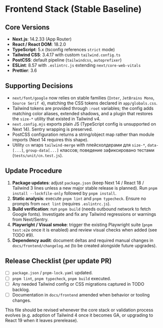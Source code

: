 # Frontend Stack (Stable Baseline)

## Core Versions
- **Next.js**: 14.2.33 (App Router)
- **React / React DOM**: 18.2.0
- **TypeScript**: 5.x (tsconfig references `strict` mode)
- **Tailwind CSS**: 3.4.17 with custom `tailwind.config.ts`
- **PostCSS**: default pipeline (`tailwindcss`, `autoprefixer`)
- **ESLint**: 8.57 with `.eslintrc.js` extending `next/core-web-vitals`
- **Prettier**: 3.6

## Supporting Decisions
- `next/font/google` now relies on stable families (`Inter`, `JetBrains Mono`, `Source Serif 4`), matching the CSS tokens declared in `app/globals.css`.
- Tailwind tokens are provided through `:root` variables; the config adds matching color aliases, extended shadows, and a plugin that restores the `size-*` utility that existed in Tailwind v4.
- `next.config.mjs` exports plain JS (TypeScript config is unsupported on Next 14). Sentry wrapping is preserved.
- PostCSS configuration returns a string/object map rather than module imports (Next 14 requires this shape).
- Utility `cn` wraps `tailwind-merge` with плейсхолдерами для `size-*`, `data-[...]`, `group-data[...]` классов; поведение зафиксировано тестами (`tests/unit/cn.test.js`).

## Update Procedure
1. **Package updates**: adjust `package.json` (keep Next 14 / React 18 / Tailwind 3 lines unless a new major stable release is planned). Run `pnpm install --lockfile-only` followed by `pnpm install`.
2. **Static analysis**: execute `pnpm lint` and `pnpm typecheck`. Ensure no prompts from `next lint` (requires `.eslintrc.js`).
3. **Build verification**: run `pnpm build` (needs outbound network to fetch Google fonts). Investigate and fix any Tailwind regressions or warnings from Next/Sentry.
4. **Playwright / Visual smoke**: trigger the existing Playwright suite (`pnpm test:e2e` once it is enabled) and review visual checks when added (see TODO #9).
5. **Dependency audit**: document deltas and required manual changes in `docs/frontend/changelog.md` (to be created alongside future upgrades).

## Release Checklist (per update PR)
- [ ] `package.json` / `pnpm-lock.yaml` updated.
- [ ] `pnpm lint`, `pnpm typecheck`, `pnpm build` executed.
- [ ] Any needed Tailwind config or CSS migrations captured in TODO backlog.
- [ ] Documentation in `docs/frontend` amended when behavior or tooling changes.

This file should be revised whenever the core stack or validation process evolves (e.g. adoption of Tailwind 4 once it becomes GA, or upgrading to React 19 when it leaves prerelease).
